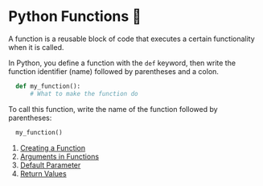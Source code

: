 # Python Functions :snake:

A function is a reusable block of code that executes a certain functionality when it is called.

In Python, you define a function with the `def` keyword, then write the function identifier (name) followed by parentheses and a colon. </br>

```python
  def my_function():
      # What to make the function do
```

To call this function, write the name of the function followed by parentheses:

```python
  my_function()
```

1.  [Creating a Function](create-function.py)
2.  [Arguments in Functions](arguments-functions.py)
3.  [Default Parameter](default-parameter.py)
4.  [Return Values](return-values.py)
